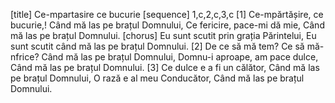 [title] Ce-mpartasire ce bucurie
[sequence] 1,c,2,c,3,c
[1]
Ce-mpărtășire, ce bucurie,!
Când mă las pe brațul Domnului,
Ce fericire, pace-mi dă mie,
Când mă las pe brațul Domnului.
[chorus]
Eu sunt scutit prin grația Părintelui,
Eu sunt scutit când mă las pe brațul Domnului.
[2]
De ce să mă tem? Ce să mă-nfrice?
Când mă las pe brațul Domnului,
Domnu-i aproape, am pace dulce,
Când mă las pe brațul Domnului.
[3]
Ce dulce e a fi un călător,
Când mă las pe brațul Domnului,
O rază e al meu Conducător,
Când mă las pe brațul Domnului.

